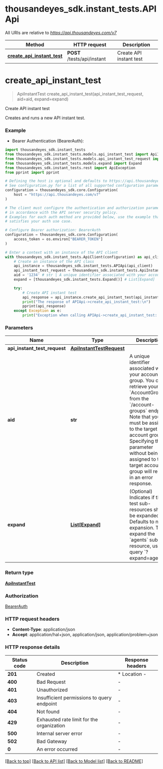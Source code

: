 # thousandeyes_sdk.instant_tests.APIApi

All URIs are relative to *https://api.thousandeyes.com/v7*

Method | HTTP request | Description
------------- | ------------- | -------------
[**create_api_instant_test**](APIApi.md#create_api_instant_test) | **POST** /tests/api/instant | Create API instant test


# **create_api_instant_test**
> ApiInstantTest create_api_instant_test(api_instant_test_request, aid=aid, expand=expand)

Create API instant test

Creates and runs a new API instant test.

### Example

* Bearer Authentication (BearerAuth):

```python
import thousandeyes_sdk.instant_tests
from thousandeyes_sdk.instant_tests.models.api_instant_test import ApiInstantTest
from thousandeyes_sdk.instant_tests.models.api_instant_test_request import ApiInstantTestRequest
from thousandeyes_sdk.instant_tests.models.expand import Expand
from thousandeyes_sdk.instant_tests.rest import ApiException
from pprint import pprint

# Defining the host is optional and defaults to https://api.thousandeyes.com/v7
# See configuration.py for a list of all supported configuration parameters.
configuration = thousandeyes_sdk.core.Configuration(
    host = "https://api.thousandeyes.com/v7"
)

# The client must configure the authentication and authorization parameters
# in accordance with the API server security policy.
# Examples for each auth method are provided below, use the example that
# satisfies your auth use case.

# Configure Bearer authorization: BearerAuth
configuration = thousandeyes_sdk.core.Configuration(
    access_token = os.environ["BEARER_TOKEN"]
)

# Enter a context with an instance of the API client
with thousandeyes_sdk.instant_tests.ApiClient(configuration) as api_client:
    # Create an instance of the API class
    api_instance = thousandeyes_sdk.instant_tests.APIApi(api_client)
    api_instant_test_request = thousandeyes_sdk.instant_tests.ApiInstantTestRequest() # ApiInstantTestRequest | 
    aid = '1234' # str | A unique identifier associated with your account group. You can retrieve your `AccountGroupId` from the `/account-groups` endpoint. Note that you must be assigned to the target account group. Specifying this parameter without being assigned to the target account group will result in an error response. (optional)
    expand = [thousandeyes_sdk.instant_tests.Expand()] # List[Expand] | (Optional) Indicates if the test sub-resources should be expanded. Defaults to no expansion. To expand the `agents` sub-resource, use the query `?expand=agent`. (optional)

    try:
        # Create API instant test
        api_response = api_instance.create_api_instant_test(api_instant_test_request, aid=aid, expand=expand)
        print("The response of APIApi->create_api_instant_test:\n")
        pprint(api_response)
    except Exception as e:
        print("Exception when calling APIApi->create_api_instant_test: %s\n" % e)
```



### Parameters


Name | Type | Description  | Notes
------------- | ------------- | ------------- | -------------
 **api_instant_test_request** | [**ApiInstantTestRequest**](ApiInstantTestRequest.md)|  | 
 **aid** | **str**| A unique identifier associated with your account group. You can retrieve your &#x60;AccountGroupId&#x60; from the &#x60;/account-groups&#x60; endpoint. Note that you must be assigned to the target account group. Specifying this parameter without being assigned to the target account group will result in an error response. | [optional] 
 **expand** | [**List[Expand]**](Expand.md)| (Optional) Indicates if the test sub-resources should be expanded. Defaults to no expansion. To expand the &#x60;agents&#x60; sub-resource, use the query &#x60;?expand&#x3D;agent&#x60;. | [optional] 

### Return type

[**ApiInstantTest**](ApiInstantTest.md)

### Authorization

[BearerAuth](../README.md#BearerAuth)

### HTTP request headers

 - **Content-Type**: application/json
 - **Accept**: application/hal+json, application/json, application/problem+json

### HTTP response details

| Status code | Description | Response headers |
|-------------|-------------|------------------|
**201** | Created |  * Location -  <br>  |
**400** | Bad Request |  -  |
**401** | Unauthorized |  -  |
**403** | Insufficient permissions to query endpoint |  -  |
**404** | Not found |  -  |
**429** | Exhausted rate limit for the organization |  -  |
**500** | Internal server error |  -  |
**502** | Bad Gateway |  -  |
**0** | An error occurred |  -  |

[[Back to top]](#) [[Back to API list]](../README.md#documentation-for-api-endpoints) [[Back to Model list]](../README.md#documentation-for-models) [[Back to README]](../README.md)

